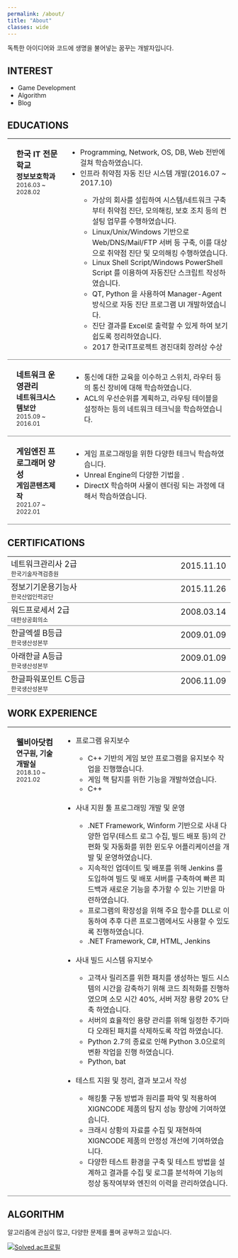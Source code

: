 ```yaml
---
permalink: /about/
title: "About"
classes: wide
---
```


독특한 아이디어와 코드에 생명을 불어넣는 꿈꾸는 개발자입니다.

## INTEREST

* Game Development
* Algorithm 
* Blog

## EDUCATIONS

<style type="text/css">
tr, td {
  vertical-align: top;
}
</style>

<table style="border-collapse:collapse;width:100%;">
  <tr style="border-bottom:1px solid grey;padding:10px;" valign="top">
    <td style="padding:20px;" width="27%" valign="top">
      <font size="4"><b>한국 IT 전문학교</b></font><br/> 
      <font size="3"><b>정보보호학과</b></font><br/> 
      <font size="2">2016.03 ~ 2028.02</font>
    </td>
    <td style="padding:1px;" width="100%">
      <ul>
        <li>Programming, Network, OS, DB, Web 전반에 걸쳐 학습하였습니다.</li>
        <li>인프라 취약점 자동 진단 시스템 개발(2016.07 ~ 2017.10)</li>
        <ul>
          <li>가상의 회사를 설립하여 시스템/네트워크 구축부터 취약점 진단, 모의해킹, 보호 조치 등의 컨설팅 업무를 수행하였습니다.</li>
          <li>Linux/Unix/Windows 기반으로 Web/DNS/Mail/FTP 서버 등 구축, 이를 대상으로 취약점 진단 및 모의해킹 수행하였습니다.</li>
          <li>Linux Shell Script/Windows PowerShell Script 를 이용하여 자동진단 스크립트 작성하였습니다.</li>
          <li>QT, Python 을 사용하여 Manager-Agent 방식으로 자동 진단 프로그램 UI 개발하였습니다.</li>
          <li>진단 결과를 Excel로 출력할 수 있게 하여 보기 쉽도록 정리하였습니다.</li>
          <li>2017 한국IT프로젝트 경진대회 장려상 수상</li>
        </ul>
      </ul>
    </td>
  </tr>
  <tr style="border-bottom:1px solid grey;padding:20px" valign="top">
    <td style="padding:20px;">
      <font size="4"><b>네트워크 운영관리</b></font><br/> 
      <font size="3"><b>네트워크시스템보안</b></font><br/> 
      <font size="2">2015.09 ~ 2016.01</font>
    </td>
    <td style="padding:10px;">
      <ul>
        <li>통신에 대한 교육을 이수하고 스위치, 라우터 등의 통신 장비에 대해 학습하였습니다.</li>
        <li>ACL의 우선순위를 계획하고, 라우팅 테이블을 설정하는 등의 네트워크 테크닉을 학습하였습니다.</li>
      </ul>
    </td>
  </tr>
  <tr style="border-bottom:1px solid grey;padding:20px" valign="top">
    <td style="padding:20px;">
      <font size="4"><b>게임엔진 프로그래머 양성</b></font><br/> 
      <font size="3"><b>게임콘텐츠제작</b></font><br/> 
      <font size="2">2021.07 ~ 2022.01</font>
    </td>
    <td style="padding:10px;">
      <ul>
        <li>게임 프로그래밍을 위한 다양한 테크닉 학습하였습니다.</li>
        <li>Unreal Engine의 다양한 기법을 .</li>
        <li>DirectX 학습하며 사물이 렌더링 되는 과정에 대해서 학습하였습니다.</li>
      </ul>
    </td>
  </tr>
</table>


## CERTIFICATIONS

<table style="border-collapse:collapse;">
  <tr style="border-bottom:1px solid grey;padding:10px;">
    <td width="100%">
      <font size="4">네트워크관리사 2급</font><br/>
      <font size="2">한국기술자격검증원</font>
    </td>
    <td style="padding:10px;" width="30%">
      <font size="4">2015.11.10</font>
    </td>
  </tr>
  <tr style="border-bottom:1px solid grey;padding:10px">
    <td>
      <font size="4">정보기기운용기능사</font><br/>
      <font size="2">한국산업인력공단</font>
    </td>
    <td style="padding:10px;">
      <font size="4">2015.11.26</font>
    </td>
  </tr>
  <tr style="border-bottom:1px solid grey;padding:10px">
    <td>
      <font size="4">워드프로세서 2급</font><br/>
      <font size="2">대한상공회의소</font>
    </td>
    <td style="padding:10px;">
      <font size="4">2008.03.14</font>
    </td>
  </tr>
  <tr style="border-bottom:1px solid grey;padding:10px">
    <td>
      <font size="4">한글엑셀 B등급</font><br/>
      <font size="2">한국생산성본부</font>
    </td>
    <td style="padding:10px;">
      <font size="4">2009.01.09</font>
    </td>
  </tr>
  <tr style="border-bottom:1px solid grey;padding:10px">
    <td>
      <font size="4">아래한글 A등급</font><br/>
      <font size="2">한국생산성본부</font>
    </td>
    <td style="padding:10px;">
      <font size="4">2009.01.09</font>
    </td>
  </tr>
  <tr style="border-bottom:1px solid grey;padding:10px">
    <td>
      <font size="4">한글파워포인트 C등급</font><br/>
      <font size="2">한국생산성본부</font>
    </td>
    <td style="padding:10px;">
      <font size="4">2006.11.09</font>
    </td>
  </tr>
</table>

## WORK EXPERIENCE

<table style="border-collapse:collapse;width:100%">
  <tr style="border-bottom:1px solid grey;padding:10px;" valign="top">
    <td width="25%" style="padding:20px">
      <font size="4"><b>웰비아닷컴</b></font><br/> 
      <font size="3"><b>연구원, 기술개발실</b></font><br/> 
      <font size="2">2018.10 ~ 2021.02</font>
    </td>
    <td style="padding:1px;" width="75%">
      <ul>
        <li>프로그램 유지보수</li>
        <ul>
          <li>C++ 기반의 게임 보안 프로그램을 유지보수 작업을 진행했습니다.</li>
          <li>게임 핵 탐지를 위한 기능을 개발하였습니다.</li>          
          <li>C++</li>
        </ul>
        <br/>
        <li>사내 지원 툴 프로그래밍 개발 및 운영</li>
        <ul>
          <li>.NET Framework, Winform 기반으로 사내 다양한 업무(테스트 로그 수집, 빌드 배포 등)의 간편화 및 자동화를 위한 윈도우 어플리케이션을 개발 및 운영하였습니다.</li>
          <li>지속적인 업데이트 및 배포를 위해 Jenkins 를 도입하여 빌드 및 배포 서버를 구축하여 빠른 피드백과 새로운 기능을 추가할 수 있는 기반을 마련하였습니다.</li>
          <li>프로그램의 확장성을 위해 주요 함수를 DLL로 이동하여 추후 다른 프로그램에서도 사용할 수 있도록 진행하였습니다.</li>
          <li>.NET Framework, C#, HTML, Jenkins</li>
        </ul>
        <br/>
        <li>사내 빌드 시스템 유지보수</li>
        <ul>
          <li>고객사 릴리즈를 위한 패치를 생성하는 빌드 시스템의 시간을 감축하기 위해 코드 최적화를 진행하였으며 소모 시간 40%, 서버 저장 용량 20% 단축 하였습니다.</li>
          <li>서버의 효율적인 용량 관리를 위해 일정한 주기마다 오래된 패치를 삭제하도록 작업 하였습니다.</li>
          <li>Python 2.7의 종료로 인해 Python 3.0으로의 변환 작업을 진행 하였습니다.</li>
          <li>Python, bat</li>
        </ul>
        <br/>
        <li>테스트 지원 및 정리, 결과 보고서 작성</li>
        <ul>
          <li>해킹툴 구동 방법과 원리를 파악 및 적용하여 XIGNCODE 제품의 탐지 성능 향상에 기여하였습니다.</li>
          <li>크래시 상황의 자료를 수집 및 재현하여 XIGNCODE 제품의 안정성 개선에 기여하였습니다.</li>
          <li>다양한 테스트 환경을 구축 및 테스트 방법을 설계하고 결과를 수집 및 로그를 분석하여 기능의 정상 동작여부와 엔진의 이력을 관리하였습니다.</li>
        </ul>
      </ul>
    </td>
  </tr>
</table>


## ALGORITHM

알고리즘에 관심이 많고, 다양한 문제를 풀며 공부하고 있습니다.

[![Solved.ac프로필](http://mazassumnida.wtf/api/v2/generate_badge?boj=megaton920)](https://solved.ac/megaton920)
